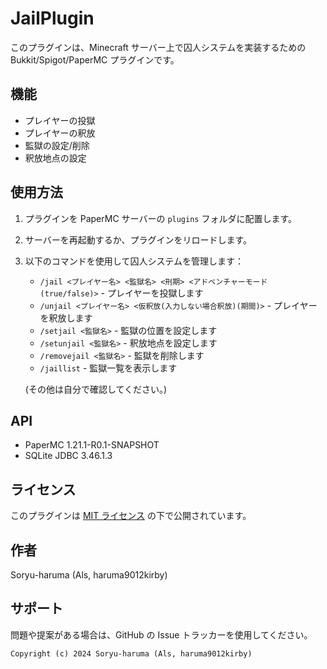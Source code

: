 # JailPlugin

このプラグインは、Minecraft サーバー上で囚人システムを実装するための Bukkit/Spigot/PaperMC プラグインです。

## 機能

- プレイヤーの投獄
- プレイヤーの釈放
- 監獄の設定/削除
- 釈放地点の設定

## 使用方法

1. プラグインを PaperMC サーバーの `plugins` フォルダに配置します。
2. サーバーを再起動するか、プラグインをリロードします。
3. 以下のコマンドを使用して囚人システムを管理します：

   - `/jail <プレイヤー名> <監獄名> <刑期> <アドベンチャーモード(true/false)>` - プレイヤーを投獄します
   - `/unjail <プレイヤー名> <仮釈放(入力しない場合釈放)(期間)>` - プレイヤーを釈放します
   - `/setjail <監獄名>` - 監獄の位置を設定します
   - `/setunjail <監獄名>` - 釈放地点を設定します
   - `/removejail <監獄名>` - 監獄を削除します
   - `/jaillist` - 監獄一覧を表示します

   (その他は自分で確認してください。)

## API

- PaperMC 1.21.1-R0.1-SNAPSHOT
- SQLite JDBC 3.46.1.3

## ライセンス

このプラグインは [MIT ライセンス](LICENSE.head) の下で公開されています。

## 作者

Soryu-haruma (Als, haruma9012kirby)

## サポート

問題や提案がある場合は、GitHub の Issue トラッカーを使用してください。

`Copyright (c) 2024 Soryu-haruma (Als, haruma9012kirby)`
